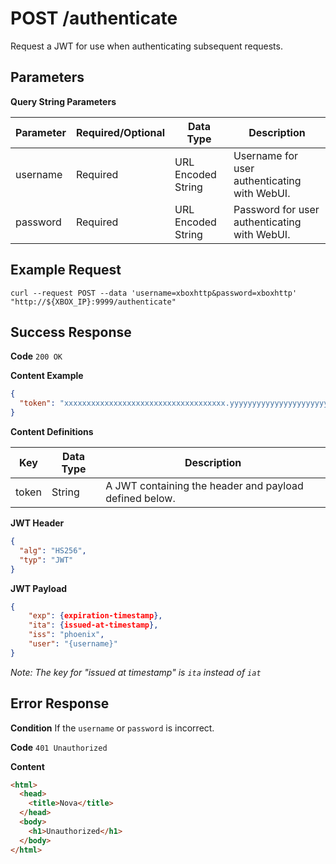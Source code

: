 # POST /authenticate

Request a JWT for use when authenticating subsequent requests.

## Parameters

**Query String Parameters**

| Parameter | Required/Optional | Data Type          | Description                                  |
| --------- | ----------------- | ------------------ | -------------------------------------------- |
| username  | Required          | URL Encoded String | Username for user authenticating with WebUI. |
| password  | Required          | URL Encoded String | Password for user authenticating with WebUI. |

## Example Request

```
curl --request POST --data 'username=xboxhttp&password=xboxhttp' "http://${XBOX_IP}:9999/authenticate"
```

## Success Response

**Code** `200 OK`

**Content Example**

```json
{
  "token": "xxxxxxxxxxxxxxxxxxxxxxxxxxxxxxxxxxxx.yyyyyyyyyyyyyyyyyyyyyyyyyyyyyyyyyyyyyyyyyyyyyyyyyyyyyyyyyyyyyyyyyyyyyyyyyyyyyyyyyyyyyyyyyyyy.zzzzzzzzzzzzzzzzzzzzzzzzzzzzzzzzzzzzzzzzzzzz"
}
```

**Content Definitions**

| Key   | Data Type | Description                                            |
| ----- | --------- | ------------------------------------------------------ |
| token | String    | A JWT containing the header and payload defined below. |

**JWT Header**

```json
{
  "alg": "HS256",
  "typ": "JWT"
}
```

**JWT Payload**

```json
{
    "exp": {expiration-timestamp},
    "ita": {issued-at-timestamp},
    "iss": "phoenix",
    "user": "{username}"
}
```

_Note: The key for "issued at timestamp" is `ita` instead of `iat`_

## Error Response

**Condition** If the `username` or `password` is incorrect.

**Code** `401 Unauthorized`

**Content**

```html
<html>
  <head>
    <title>Nova</title>
  </head>
  <body>
    <h1>Unauthorized</h1>
  </body>
</html>
```
